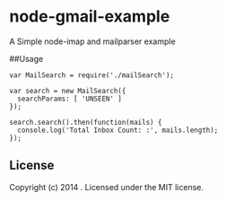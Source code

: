 # node-gmail-example

A Simple node-imap and mailparser example

##Usage

    var MailSearch = require('./mailSearch');

    var search = new MailSearch({
      searchParams: [ 'UNSEEN' ]
    });
    
    search.search().then(function(mails) {
      console.log('Total Inbox Count: :', mails.length);
    });


## License
Copyright (c) 2014 . Licensed under the MIT license.

